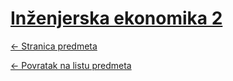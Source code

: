 # [Inženjerska ekonomika 2](https://www.github.com/studosi-fer/INZEKO2)
[<- Stranica predmeta](https://www.fer.unizg.hr/predmet/inzeko2)

[<- Povratak na listu predmeta](https://www.github.com/studosi/FER)